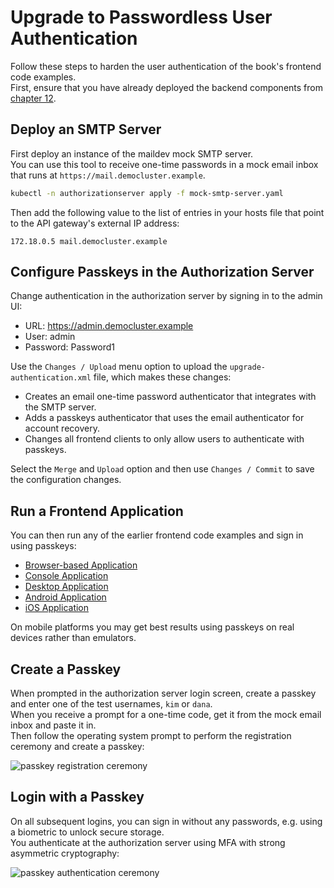 # Upgrade to Passwordless User Authentication

Follow these steps to harden the user authentication of the book's frontend code examples.\
First, ensure that you have already deployed the backend components from [chapter 12](../chapter-12-platform-specific-apps/README.md).

## Deploy an SMTP Server

First deploy an instance of the maildev mock SMTP server.\
You can use this tool to receive one-time passwords in a mock email inbox that runs at `https://mail.democluster.example`.

```bash
kubectl -n authorizationserver apply -f mock-smtp-server.yaml
```

Then add the following value to the list of entries in your hosts file that point to the API gateway's external IP address:

```text
172.18.0.5 mail.democluster.example
```

## Configure Passkeys in the Authorization Server

Change authentication in the authorization server by signing in to the admin UI:

- URL: https://admin.democluster.example
- User: admin
- Password: Password1

Use the `Changes / Upload` menu option to upload the `upgrade-authentication.xml` file, which makes these changes:

- Creates an email one-time password authenticator that integrates with the SMTP server.
- Adds a passkeys authenticator that uses the email authenticator for account recovery.
- Changes all frontend clients to only allow users to authenticate with passkeys.

Select the `Merge` and `Upload` option and then use `Changes / Commit` to save the configuration changes.

## Run a Frontend Application

You can then run any of the earlier frontend code examples and sign in using passkeys:

- [Browser-based Application](../chapter-13-browser-based-apps/browser-based-application/README.md)
- [Console Application](../chapter-12-platform-specific-apps/console-app/README.md)
- [Desktop Application](../chapter-12-platform-specific-apps/desktop-app/README.md)
- [Android Application](../chapter-12-platform-specific-apps/android-app/README.md)
- [iOS Application](../chapter-12-platform-specific-apps/ios-app/README.md)

On mobile platforms you may get best results using passkeys on real devices rather than emulators.

## Create a Passkey

When prompted in the authorization server login screen, create a passkey and enter one of the test usernames, `kim` or `dana`.\
When you receive a prompt for a one-time code, get it from the mock email inbox and paste it in.\
Then follow the operating system prompt to perform the registration ceremony and create a passkey:

![passkey registration ceremony](images/registration-ceremony.png)

## Login with a Passkey

On all subsequent logins, you can sign in without any passwords, e.g. using a biometric to unlock secure storage.\
You authenticate at the authorization server using MFA with strong asymmetric cryptography:

![passkey authentication ceremony](images/authentication-ceremony.png)
